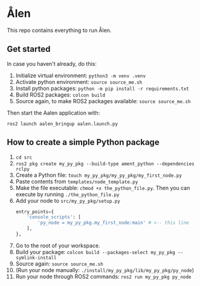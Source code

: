 # Ålen

This repo contains everything to run Ålen.

## Get started

In case you haven't already, do this:

1. Initialize virtual environment: `python3 -m venv .venv`
1. Activate python environment: `source source_me.sh`
1. Install python packages: `python -m pip install -r requirements.txt`
1. Build ROS2 packages: `colcon build`
1. Source again, to make ROS2 packages available: `source source_me.sh`

Then start the Aalen application with:
```
ros2 launch aalen_bringup aalen.launch.py 
```


## How to create a simple Python package

1. `cd src`
1. `ros2 pkg create my_py_pkg --build-type ament_python --dependencies rclpy`
1. Create a Python file: `touch my_py_pkg/my_py_pkg/my_first_node.py`
1. Paste contents from `templates/node_template.py`
1. Make the file executable: `chmod +x the_python_file.py`. Then you can execute by running `./the_python_file.py`
1. Add your node to `src/my_py_pkg/setup.py`
   ```python
   entry_points={
       'console_scripts': [
           'py_node = my_py_pkg.my_first_node:main' # <-- this line
       ],
   },
   ```
1. Go to the root of your workspace.
1. Build your package: `colcon build --packages-select my_py_pkg --symlink-install`
1. Source again: `source source_me.sh`
1. (Run your node manually: `./install/my_py_pkg/lib/my_py_pkg/py_node`)
1. Run your node through ROS2 commands: `ros2 run my_py_pkg py_node`
